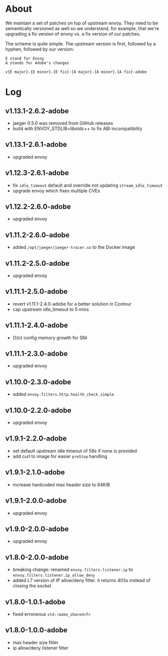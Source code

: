 # About

We maintain a set of patches on top of upstream envoy. They need to be
semantically versioned as well so we understand, for example, that we're
upgrading a fix version of envoy vs. a fix version of our patches.

The scheme is quite simple. The upstream version is first, followed by a hyphen,
followed by our version:

```
E stand for Envoy
A stands for Adobe's changes

v{E major}.{E minor}.{E fix}-{A major}.{A minor}.{A fix}-adobe
```

# Log

## v1.13.1-2.6.2-adobe

- jaeger 0.5.0 was removed from GitHub releases
- build with ENVOY_STDLIB=libstdc++ to fix ABI incompatibility

## v1.13.1-2.6.1-adobe

- upgraded envoy

## v1.12.3-2.6.1-adobe

- fix `idle_timeout` default and override not updating `stream_idle_timeout`
- upgrade envoy which fixes multiple CVEs

## v1.12.2-2.6.0-adobe

- upgraded envoy

## v1.11.2-2.6.0-adobe

- added `/opt/jaeger/jaeger-tracer.so` to the Docker image

## v1.11.2-2.5.0-adobe

- upgraded envoy

## v1.11.1-2.5.0-adobe

- revert v1.11.1-2.4.0-adobe for a better solution in Contour
- cap upstream idle_timeout to 5 mins

## v1.11.1-2.4.0-adobe

- O(n) config memory growth for SNI

## v1.11.1-2.3.0-adobe

- upgraded envoy

## v1.10.0-2.3.0-adobe

- added `envoy.filters.http.health_check_simple`

## v1.10.0-2.2.0-adobe

- upgraded envoy

## v1.9.1-2.2.0-adobe

- set default upstream idle timeout of 58s if none is provided
- add curl to image for easier `preStop` handling

## v1.9.1-2.1.0-adobe

- increase hardcoded max header size to 64KiB

## v1.9.1-2.0.0-adobe

- upgraded envoy

## v1.9.0-2.0.0-adobe

- upgraded envoy

## v1.8.0-2.0.0-adobe

- breaking change: renamed `envoy.filters.listener.ip` to `envoy.filters.listener.ip_allow_deny`
- added L7 version of IP allow/deny filter. it returns 403s instead of closing the socket

## v1.8.0-1.0.1-adobe

- fixed erroneous `std::make_shared<T>`

## v1.8.0-1.0.0-adobe

- max header size filter
- ip allow/deny listener filter
